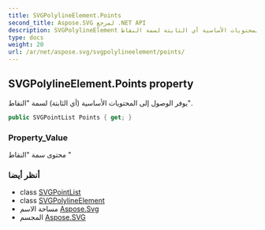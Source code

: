 ```yaml
---
title: SVGPolylineElement.Points
second_title: Aspose.SVG لمرجع .NET API
description: SVGPolylineElement ملكية. يوفر الوصول إلى المحتويات الأساسية أي الثابتة لسمة النقاط.
type: docs
weight: 20
url: /ar/net/aspose.svg/svgpolylineelement/points/
---
```

## SVGPolylineElement.Points property

يوفر الوصول إلى المحتويات الأساسية (أي الثابتة) لسمة "النقاط".

```csharp
public SVGPointList Points { get; }
```

### Property_Value

محتوى سمة "النقاط "

### أنظر أيضا

* class [SVGPointList](../../../aspose.svg.datatypes/svgpointlist/)
* class [SVGPolylineElement](../)
* مساحة الاسم [Aspose.Svg](../../svgpolylineelement/)
* المجسم [Aspose.SVG](../../../)



